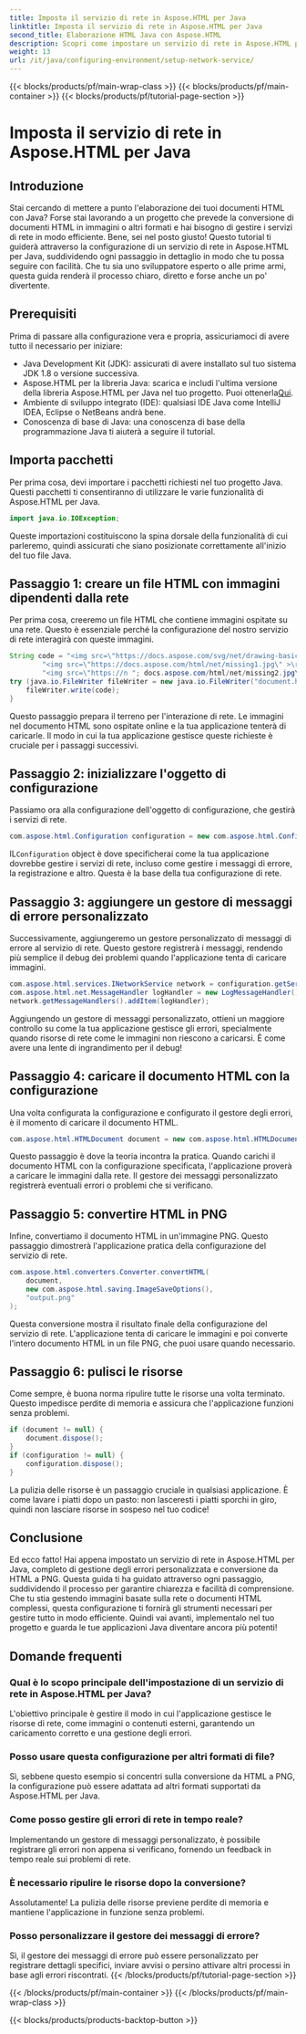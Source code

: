 ```yaml
---
title: Imposta il servizio di rete in Aspose.HTML per Java
linktitle: Imposta il servizio di rete in Aspose.HTML per Java
second_title: Elaborazione HTML Java con Aspose.HTML
description: Scopri come impostare un servizio di rete in Aspose.HTML per Java, gestire le risorse di rete e convertire HTML in PNG con gestione degli errori personalizzata.
weight: 13
url: /it/java/configuring-environment/setup-network-service/
---
```


{{< blocks/products/pf/main-wrap-class >}}
{{< blocks/products/pf/main-container >}}
{{< blocks/products/pf/tutorial-page-section >}}

# Imposta il servizio di rete in Aspose.HTML per Java

## Introduzione
Stai cercando di mettere a punto l'elaborazione dei tuoi documenti HTML con Java? Forse stai lavorando a un progetto che prevede la conversione di documenti HTML in immagini o altri formati e hai bisogno di gestire i servizi di rete in modo efficiente. Bene, sei nel posto giusto! Questo tutorial ti guiderà attraverso la configurazione di un servizio di rete in Aspose.HTML per Java, suddividendo ogni passaggio in dettaglio in modo che tu possa seguire con facilità. Che tu sia uno sviluppatore esperto o alle prime armi, questa guida renderà il processo chiaro, diretto e forse anche un po' divertente.
## Prerequisiti
Prima di passare alla configurazione vera e propria, assicuriamoci di avere tutto il necessario per iniziare:
- Java Development Kit (JDK): assicurati di avere installato sul tuo sistema JDK 1.8 o versione successiva.
-  Aspose.HTML per la libreria Java: scarica e includi l'ultima versione della libreria Aspose.HTML per Java nel tuo progetto. Puoi ottenerla[Qui](https://releases.aspose.com/html/java/).
- Ambiente di sviluppo integrato (IDE): qualsiasi IDE Java come IntelliJ IDEA, Eclipse o NetBeans andrà bene.
- Conoscenza di base di Java: una conoscenza di base della programmazione Java ti aiuterà a seguire il tutorial.
## Importa pacchetti
Per prima cosa, devi importare i pacchetti richiesti nel tuo progetto Java. Questi pacchetti ti consentiranno di utilizzare le varie funzionalità di Aspose.HTML per Java.
```java
import java.io.IOException;
```
Queste importazioni costituiscono la spina dorsale della funzionalità di cui parleremo, quindi assicurati che siano posizionate correttamente all'inizio del tuo file Java.

## Passaggio 1: creare un file HTML con immagini dipendenti dalla rete
Per prima cosa, creeremo un file HTML che contiene immagini ospitate su una rete. Questo è essenziale perché la configurazione del nostro servizio di rete interagirà con queste immagini.
```java
String code = "<img src=\"https://docs.aspose.com/svg/net/drawing-basics/filters-and-gradients/park.jpg\" >\r\n" +
		"<img src=\"https://docs.aspose.com/html/net/missing1.jpg\" >\r\n" +
		"<img src=\"https://n "; docs.aspose.com/html/net/missing2.jpg\" >\r\n";
try (java.io.FileWriter fileWriter = new java.io.FileWriter("document.html")) {
	fileWriter.write(code);
}
```
Questo passaggio prepara il terreno per l'interazione di rete. Le immagini nel documento HTML sono ospitate online e la tua applicazione tenterà di caricarle. Il modo in cui la tua applicazione gestisce queste richieste è cruciale per i passaggi successivi.
## Passaggio 2: inizializzare l'oggetto di configurazione
Passiamo ora alla configurazione dell'oggetto di configurazione, che gestirà i servizi di rete.
```java
com.aspose.html.Configuration configuration = new com.aspose.html.Configuration();
```
 IL`Configuration` object è dove specificherai come la tua applicazione dovrebbe gestire i servizi di rete, incluso come gestire i messaggi di errore, la registrazione e altro. Questa è la base della tua configurazione di rete.
## Passaggio 3: aggiungere un gestore di messaggi di errore personalizzato
Successivamente, aggiungeremo un gestore personalizzato di messaggi di errore al servizio di rete. Questo gestore registrerà i messaggi, rendendo più semplice il debug dei problemi quando l'applicazione tenta di caricare immagini.
```java
com.aspose.html.services.INetworkService network = configuration.getService(com.aspose.html.services.INetworkService.class);
com.aspose.html.net.MessageHandler logHandler = new LogMessageHandler();
network.getMessageHandlers().addItem(logHandler);
```

Aggiungendo un gestore di messaggi personalizzato, ottieni un maggiore controllo su come la tua applicazione gestisce gli errori, specialmente quando risorse di rete come le immagini non riescono a caricarsi. È come avere una lente di ingrandimento per il debug!
## Passaggio 4: caricare il documento HTML con la configurazione

Una volta configurata la configurazione e configurato il gestore degli errori, è il momento di caricare il documento HTML.
```java
com.aspose.html.HTMLDocument document = new com.aspose.html.HTMLDocument("document.html", configuration);
```
Questo passaggio è dove la teoria incontra la pratica. Quando carichi il documento HTML con la configurazione specificata, l'applicazione proverà a caricare le immagini dalla rete. Il gestore dei messaggi personalizzato registrerà eventuali errori o problemi che si verificano.
## Passaggio 5: convertire HTML in PNG
Infine, convertiamo il documento HTML in un'immagine PNG. Questo passaggio dimostrerà l'applicazione pratica della configurazione del servizio di rete.
```java
com.aspose.html.converters.Converter.convertHTML(
	document,
	new com.aspose.html.saving.ImageSaveOptions(),
	"output.png"
);
```
Questa conversione mostra il risultato finale della configurazione del servizio di rete. L'applicazione tenta di caricare le immagini e poi converte l'intero documento HTML in un file PNG, che puoi usare quando necessario.
## Passaggio 6: pulisci le risorse
Come sempre, è buona norma ripulire tutte le risorse una volta terminato. Questo impedisce perdite di memoria e assicura che l'applicazione funzioni senza problemi.
```java
if (document != null) {
	document.dispose();
}
if (configuration != null) {
	configuration.dispose();
}
```
La pulizia delle risorse è un passaggio cruciale in qualsiasi applicazione. È come lavare i piatti dopo un pasto: non lasceresti i piatti sporchi in giro, quindi non lasciare risorse in sospeso nel tuo codice!

## Conclusione
Ed ecco fatto! Hai appena impostato un servizio di rete in Aspose.HTML per Java, completo di gestione degli errori personalizzata e conversione da HTML a PNG. Questa guida ti ha guidato attraverso ogni passaggio, suddividendo il processo per garantire chiarezza e facilità di comprensione. Che tu stia gestendo immagini basate sulla rete o documenti HTML complessi, questa configurazione ti fornirà gli strumenti necessari per gestire tutto in modo efficiente. Quindi vai avanti, implementalo nel tuo progetto e guarda le tue applicazioni Java diventare ancora più potenti!
## Domande frequenti
### Qual è lo scopo principale dell'impostazione di un servizio di rete in Aspose.HTML per Java?  
L'obiettivo principale è gestire il modo in cui l'applicazione gestisce le risorse di rete, come immagini o contenuti esterni, garantendo un caricamento corretto e una gestione degli errori.
### Posso usare questa configurazione per altri formati di file?  
Sì, sebbene questo esempio si concentri sulla conversione da HTML a PNG, la configurazione può essere adattata ad altri formati supportati da Aspose.HTML per Java.
### Come posso gestire gli errori di rete in tempo reale?  
Implementando un gestore di messaggi personalizzato, è possibile registrare gli errori non appena si verificano, fornendo un feedback in tempo reale sui problemi di rete.
### È necessario ripulire le risorse dopo la conversione?  
Assolutamente! La pulizia delle risorse previene perdite di memoria e mantiene l'applicazione in funzione senza problemi.
### Posso personalizzare il gestore dei messaggi di errore?  
Sì, il gestore dei messaggi di errore può essere personalizzato per registrare dettagli specifici, inviare avvisi o persino attivare altri processi in base agli errori riscontrati.
{{< /blocks/products/pf/tutorial-page-section >}}

{{< /blocks/products/pf/main-container >}}
{{< /blocks/products/pf/main-wrap-class >}}

{{< blocks/products/products-backtop-button >}}
